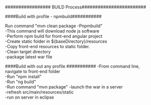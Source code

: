 ################# BUILD Process########################

####Build with profile - npmbuild###########

Run command "mvn clean package -Pnpmbuild"  
  -This command will download node js software  
  -Perform npm build for front-end angular project   
  -Create static folder in ${baseDirectory}/resources  
  -Copy front-end resources to static folder.  
  -Clean target directory  
  -package latest war file  


####Build with out any profile ###########
 -From command line, navigate to front-end folder  
 -Run "npm install"  
 -Run "ng build"    
 -Run command "mvn package"
 -launch the war in a server  
 -refresh src/main/resources/static  
 -run on server in eclipse  